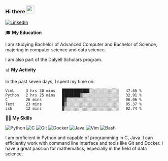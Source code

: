 ### Hi there <a href="#"><img src="https://media.giphy.com/media/hvRJCLFzcasrR4ia7z/giphy.gif" width="25px"></a>

[![LinkedIn](https://img.shields.io/badge/-LinkedIn-blue?style=social&logo=LinkedIn)](https://www.linkedin.com/in/ziao-ji)


🎓 **My Education**
     
I am studying Bachelor of Advanced Computer and Bachelor of Science, majoring in computer science and data science. 

I am also part of the Dalyell Scholars program. 


📊 **My Activity**

In the past seven days, I spent my time on:

<!--START_SECTION:waka-->
```text
VimL     3 hrs 30 mins   ████████████░░░░░░░░░░░░░   47.65 % 
Python   2 hrs 25 mins   ████████▒░░░░░░░░░░░░░░░░   32.91 % 
C        26 mins         █▓░░░░░░░░░░░░░░░░░░░░░░░   06.06 % 
Text     23 mins         █▒░░░░░░░░░░░░░░░░░░░░░░░   05.37 % 
zsh      12 mins         ▓░░░░░░░░░░░░░░░░░░░░░░░░   02.74 % 
```
<!--END_SECTION:waka-->


💪🏻 **My Skills**

![Python](https://img.shields.io/badge/-Python-yellow?style=flat-square&logo=Python)
![C     ](https://img.shields.io/badge/-C-blue?style=flat-square&logo=C)
![Git   ](https://img.shields.io/badge/-Git-grey?style=flat-square&logo=Git)
![Docker](https://img.shields.io/badge/-Docker-grey?style=flat-square&logo=Docker)
![Java  ](https://img.shields.io/badge/-Java-grey?style=flat-square&logo=Java)
![Vim   ](https://img.shields.io/badge/-Vim-grey?style=flat-square&logo=Vim)
![Bash  ](https://img.shields.io/badge/-Bash-grey?style=flat-square&)

I am proficient in Python and capable of programming in C, Java. I can efficiently work with command line interface and tools like Git and Docker. I have a great passion for mathematics, especially in the field of data science.

